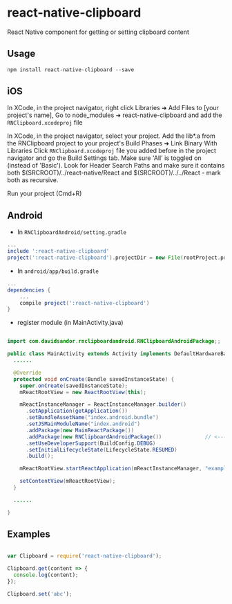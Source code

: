 # react-native-clipboard

React Native component for getting or setting clipboard content

## Usage

```javascript
npm install react-native-clipboard --save
```
## iOS
In XCode, in the project navigator, right click Libraries ➜ Add Files to [your project's name], Go to node_modules ➜ react-native-clipboard and add the `RNClipboard.xcodeproj` file

In XCode, in the project navigator, select your project. Add the lib*.a from the RNClipboard project to your project's Build Phases ➜ Link Binary With Libraries Click `RNClipboard.xcodeproj` file you added before in the project navigator and go the Build Settings tab. Make sure 'All' is toggled on (instead of 'Basic'). Look for Header Search Paths and make sure it contains  both $(SRCROOT)/../react-native/React and $(SRCROOT)/../../React - mark both as recursive.

Run your project (Cmd+R)

## Android
* In `RNClipboardAndroid/setting.gradle`

```gradle
...
include ':react-native-clipboard'
project(':react-native-clipboard').projectDir = new File(rootProject.projectDir, '../node_modules/react-native-clipboard/RNClipboardAndroid/app')
```

* In `android/app/build.gradle`

```gradle
...
dependencies {
    ...
    compile project(':react-native-clipboard')
}
```

* register module (in MainActivity.java)

```java

import com.davidsandor.rnclipboardandroid.RNClipboardAndroidPackage;;  // <--- import

public class MainActivity extends Activity implements DefaultHardwareBackBtnHandler {
  ......

  @Override
  protected void onCreate(Bundle savedInstanceState) {
    super.onCreate(savedInstanceState);
    mReactRootView = new ReactRootView(this);

    mReactInstanceManager = ReactInstanceManager.builder()
      .setApplication(getApplication())
      .setBundleAssetName("index.android.bundle")
      .setJSMainModuleName("index.android")
      .addPackage(new MainReactPackage())
      .addPackage(new RNClipboardAndroidPackage())              // <------ add here
      .setUseDeveloperSupport(BuildConfig.DEBUG)
      .setInitialLifecycleState(LifecycleState.RESUMED)
      .build();

    mReactRootView.startReactApplication(mReactInstanceManager, "example", null);

    setContentView(mReactRootView);
  }

  ......

}
```

## Examples

```javascript

var Clipboard = require('react-native-clipboard');

Clipboard.get(content => {
  console.log(content);
});

Clipboard.set('abc');

```

